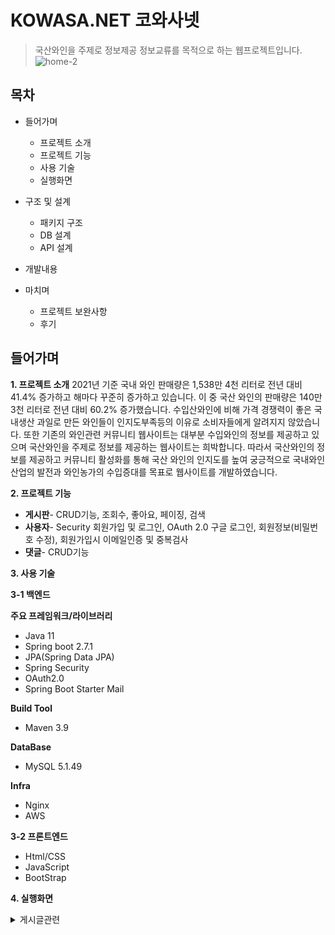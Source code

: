 # KOWASA.NET  코와사넷
 > 국산와인을 주제로 정보제공 정보교류를 목적으로 하는 웹프로젝트입니다.
![home-2](https://github.com/KYJIN1024/WineProject/assets/111983474/10279b2e-8396-4750-84ad-f2fa84655cd5)

## 목차
- 들어가며
  - 프로젝트 소개
  - 프로젝트 기능
  - 사용 기술
  - 실행화면

- 구조 및 설계
  - 패키지 구조
  - DB 설계
  - API 설계
- 개발내용
- 마치며
  - 프로젝트 보완사항
  - 후기
 
## 들어가며

**1. 프로젝트 소개**
2021년 기준 국내 와인 판매량은 1,538만 4천 리터로 전년 대비 41.4% 증가하고 해마다 꾸준히 증가하고 있습니다. 이 중 국산 와인의 판매량은 140만 3천 리터로 전년 대비 60.2% 증가했습니다. 수입산와인에 비해 가격 경쟁력이 좋은 국내생산 과일로 만든 와인들이 인지도부족등의 이유로 소비자들에게 알려지지 않았습니다. 또한 기존의 와인관련 커뮤니티 웹사이트는 대부분 수입와인의 정보를 제공하고 있으며 국산와인을 주제로 정보를 제공하는 웹사이트는 희박합니다. 따라서 국산와인의 정보를 제공하고 커뮤니티 활성화를 통해 국산 와인의 인지도를 높여 궁긍적으로 국내와인산업의 발전과 와인농가의 수입증대를 목표로 웹사이트를 개발하였습니다.

**2. 프로젝트 기능**
  - **게시판**- CRUD기능, 조회수, 좋아요, 페이징, 검색
  - **사용자**- Security 회원가입 및 로그인, OAuth 2.0 구글 로그인, 회원정보(비밀번호 수정), 회원가입시 이메일인증 및 중복검사
  - **댓글**- CRUD기능

**3. 사용 기술**

**3-1 백엔드**

**주요 프레임워크/라이브러리**
  - Java 11
  - Spring boot 2.7.1
  - JPA(Spring Data JPA)
  - Spring Security
  - OAuth2.0
  - Spring Boot Starter Mail

**Build Tool**
  - Maven 3.9

**DataBase**
  - MySQL 5.1.49

**Infra**
 - Nginx
 - AWS

**3-2 프론트엔드**
 - Html/CSS
 - JavaScript
 - BootStrap 
    
**4. 실행화면**
<details>
    <summary>게시글관련</summary>
 
   1. 메인페이지
   ![home-1](https://github.com/KYJIN1024/WineProject/assets/111983474/3e1aa9ae-a2b4-403a-acdd-e4210f834324)
   로그인 및 커뮤니티 및 와인정보 페이지에 대한 소개 및 버튼을 통해 해당페이지로 redirect 할 수 있습니다.
    
   2. 와인검색페이지
   ![search](https://github.com/KYJIN1024/WineProject/assets/111983474/10e46d0f-270a-4218-8918-2ec87c0ad76c)
   통합검색 및 상세검색(원료별, 지역별, 용량별, 도수별)로 와인을 검색할수 있습니다. 

   3. 커뮤니티
      <details> 
         <summary> 커뮤니티- 자유게시판 </summary>

        - 게시글 목록 
          ![freeboard1](https://github.com/KYJIN1024/WineProject/assets/111983474/476f4489-7002-416d-bc28-17c8bd9d0c33)

        - 게시글 등록
          ![write](https://github.com/KYJIN1024/WineProject/assets/111983474/a1dea6b7-2aab-41e2-9b3d-8e3e4b43eb9d)

        - 게시글 상세보기
          ![view](https://github.com/KYJIN1024/WineProject/assets/111983474/bf1c9bdb-0770-4915-9814-4fee35afb0d2)

        - 게시글 수정
          ![modify](https://github.com/KYJIN1024/WineProject/assets/111983474/92562b17-cfaf-4a54-9a2b-6656f533feeb)

        - 게시글 삭제
     </details>
      <details> 
         <summary> 커뮤니티- 행사게시판 </summary>

        - 게시글 목록 
         ![list1](https://github.com/KYJIN1024/WineProject/assets/111983474/2e053fdf-ba4c-4b01-b6cf-b3bdd57ad471)

        - 게시글 등록
        - ![write1](https://github.com/KYJIN1024/WineProject/assets/111983474/40dd8991-3165-43ca-9db1-184b785a0fad)

        - 게시글 상세보기
          ![view1](https://github.com/KYJIN1024/WineProject/assets/111983474/ff8759f6-c277-4ced-b195-7c3ee6f1cc29)

        - 게시글 수정
         ![modify1](https://github.com/KYJIN1024/WineProject/assets/111983474/89016d35-48b7-43bd-bc1f-0614b88d2100)

        - 게시글 삭제
     </details>


      


    
      

    

</details>





